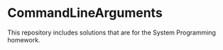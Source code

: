 # CommandLineArguments

This repository includes solutions that are for the System Programming homework.